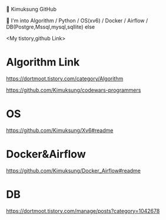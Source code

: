 👋 Kimuksung GitHub

👀 I'm into Algorithm / Python / OS(xv6) / Docker / Airflow / DB(Postgre,Mssql,mysql,sqllite) else

<My tistory,github Link>
  
# Algorithm Link
https://dortmoot.tistory.com/category/Algorithm

https://github.com/Kimuksung/codewars-programmers

# OS
https://github.com/Kimuksung/Xv6#readme
  
# Docker&Airflow 
https://github.com/Kimuksung/Docker_Airflow#readme

# DB
https://dortmoot.tistory.com/manage/posts?category=1042678

<!---
Kimuksung/Kimuksung is a ✨ special ✨ repository because its `README.md` (this file) appears on your GitHub profile.
You can click the Preview link to take a look at your changes.
--->
